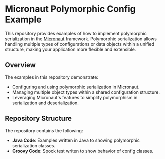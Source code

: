 # Micronaut Polymorphic Config Example

This repository provides examples of how to implement polymorphic serialization in the [Micronaut](https://micronaut.io/) framework. Polymorphic serialization allows handling multiple types of configurations or data objects within a unified structure, making your application more flexible and extensible.

## Overview

The examples in this repository demonstrate:

- Configuring and using polymorphic serialization in Micronaut.
- Managing multiple object types within a shared configuration structure.
- Leveraging Micronaut's features to simplify polymorphism in serialization and deserialization.

## Repository Structure

The repository contains the following:

- **Java Code**: Examples written in Java to showing  polymorphic serialization classes.
- **Groovy Code**: Spock test writen to show behavior of config classes.